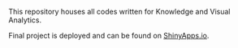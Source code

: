 This repository houses all codes written for Knowledge and Visual Analytics.

Final project is deployed and can be found on [ShinyApps.io](https://greeneyefirefly.shinyapps.io/my_nyc_air_quality/?_ga=2.28066741.80274816.1634153166-1486632308.1634153166).
